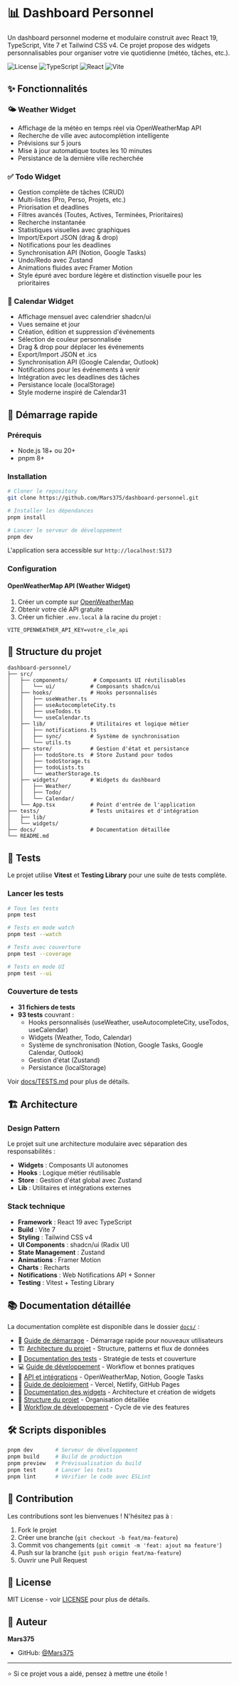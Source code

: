 # 📊 Dashboard Personnel

Un dashboard personnel moderne et modulaire construit avec React 19, TypeScript, Vite 7 et Tailwind CSS v4. Ce projet propose des widgets personnalisables pour organiser votre vie quotidienne (météo, tâches, etc.).

![License](https://img.shields.io/badge/license-MIT-blue.svg)
![TypeScript](https://img.shields.io/badge/TypeScript-5.9-blue.svg)
![React](https://img.shields.io/badge/React-19.1-blue.svg)
![Vite](https://img.shields.io/badge/Vite-7.1-purple.svg)

## ✨ Fonctionnalités

### 🌤️ Weather Widget

- Affichage de la météo en temps réel via OpenWeatherMap API
- Recherche de ville avec autocomplétion intelligente
- Prévisions sur 5 jours
- Mise à jour automatique toutes les 10 minutes
- Persistance de la dernière ville recherchée

### ✅ Todo Widget

- Gestion complète de tâches (CRUD)
- Multi-listes (Pro, Perso, Projets, etc.)
- Priorisation et deadlines
- Filtres avancés (Toutes, Actives, Terminées, Prioritaires)
- Recherche instantanée
- Statistiques visuelles avec graphiques
- Import/Export JSON (drag & drop)
- Notifications pour les deadlines
- Synchronisation API (Notion, Google Tasks)
- Undo/Redo avec Zustand
- Animations fluides avec Framer Motion
- Style épuré avec bordure légère et distinction visuelle pour les prioritaires

### 📅 Calendar Widget

- Affichage mensuel avec calendrier shadcn/ui
- Vues semaine et jour
- Création, édition et suppression d'événements
- Sélection de couleur personnalisée
- Drag & drop pour déplacer les événements
- Export/Import JSON et .ics
- Synchronisation API (Google Calendar, Outlook)
- Notifications pour les événements à venir
- Intégration avec les deadlines des tâches
- Persistance locale (localStorage)
- Style moderne inspiré de Calendar31

## 🚀 Démarrage rapide

### Prérequis

- Node.js 18+ ou 20+
- pnpm 8+

### Installation

```bash
# Cloner le repository
git clone https://github.com/Mars375/dashboard-personnel.git

# Installer les dépendances
pnpm install

# Lancer le serveur de développement
pnpm dev
```

L'application sera accessible sur `http://localhost:5173`

### Configuration

#### OpenWeatherMap API (Weather Widget)

1. Créer un compte sur [OpenWeatherMap](https://openweathermap.org/api)
2. Obtenir votre clé API gratuite
3. Créer un fichier `.env.local` à la racine du projet :

```env
VITE_OPENWEATHER_API_KEY=votre_cle_api
```

## 📁 Structure du projet

```
dashboard-personnel/
├── src/
│   ├── components/        # Composants UI réutilisables
│   │   └── ui/           # Composants shadcn/ui
│   ├── hooks/            # Hooks personnalisés
│   │   ├── useWeather.ts
│   │   ├── useAutocompleteCity.ts
│   │   ├── useTodos.ts
│   │   └── useCalendar.ts
│   ├── lib/              # Utilitaires et logique métier
│   │   ├── notifications.ts
│   │   ├── sync/         # Système de synchronisation
│   │   └── utils.ts
│   ├── store/            # Gestion d'état et persistance
│   │   ├── todoStore.ts  # Store Zustand pour todos
│   │   ├── todoStorage.ts
│   │   ├── todoLists.ts
│   │   └── weatherStorage.ts
│   ├── widgets/          # Widgets du dashboard
│   │   ├── Weather/
│   │   ├── Todo/
│   │   └── Calendar/
│   └── App.tsx           # Point d'entrée de l'application
├── tests/                # Tests unitaires et d'intégration
│   ├── lib/
│   └── widgets/
├── docs/                 # Documentation détaillée
└── README.md
```

## 🧪 Tests

Le projet utilise **Vitest** et **Testing Library** pour une suite de tests complète.

### Lancer les tests

```bash
# Tous les tests
pnpm test

# Tests en mode watch
pnpm test --watch

# Tests avec couverture
pnpm test --coverage

# Tests en mode UI
pnpm test --ui
```

### Couverture de tests

- **31 fichiers de tests**
- **93 tests** couvrant :
  - Hooks personnalisés (useWeather, useAutocompleteCity, useTodos, useCalendar)
  - Widgets (Weather, Todo, Calendar)
  - Système de synchronisation (Notion, Google Tasks, Google Calendar, Outlook)
  - Gestion d'état (Zustand)
  - Persistance (localStorage)

Voir [docs/TESTS.md](./docs/TESTS.md) pour plus de détails.

## 🏗️ Architecture

### Design Pattern

Le projet suit une architecture modulaire avec séparation des responsabilités :

- **Widgets** : Composants UI autonomes
- **Hooks** : Logique métier réutilisable
- **Store** : Gestion d'état global avec Zustand
- **Lib** : Utilitaires et intégrations externes

### Stack technique

- **Framework** : React 19 avec TypeScript
- **Build** : Vite 7
- **Styling** : Tailwind CSS v4
- **UI Components** : shadcn/ui (Radix UI)
- **State Management** : Zustand
- **Animations** : Framer Motion
- **Charts** : Recharts
- **Notifications** : Web Notifications API + Sonner
- **Testing** : Vitest + Testing Library

## 📚 Documentation détaillée

La documentation complète est disponible dans le dossier [`docs/`](./docs/) :

- 📖 [Guide de démarrage](./docs/GETTING_STARTED.md) - Démarrage rapide pour nouveaux utilisateurs
- 🏗️ [Architecture du projet](./docs/ARCHITECTURE.md) - Structure, patterns et flux de données
- 🧪 [Documentation des tests](./docs/TESTS.md) - Stratégie de tests et couverture
- 💻 [Guide de développement](./docs/DEVELOPMENT.md) - Workflow et bonnes pratiques
- 🔌 [API et intégrations](./docs/API.md) - OpenWeatherMap, Notion, Google Tasks
- 🚀 [Guide de déploiement](./docs/DEPLOYMENT.md) - Vercel, Netlify, GitHub Pages
- 🧩 [Documentation des widgets](./docs/WIDGETS.md) - Architecture et création de widgets
- 📁 [Structure du projet](./docs/PROJECT_STRUCTURE.md) - Organisation détaillée
- 🔄 [Workflow de développement](./docs/WORKFLOW.md) - Cycle de vie des features

## 🛠️ Scripts disponibles

```bash
pnpm dev       # Serveur de développement
pnpm build     # Build de production
pnpm preview   # Prévisualisation du build
pnpm test      # Lancer les tests
pnpm lint      # Vérifier le code avec ESLint
```

## 🤝 Contribution

Les contributions sont les bienvenues ! N'hésitez pas à :

1. Fork le projet
2. Créer une branche (`git checkout -b feat/ma-feature`)
3. Commit vos changements (`git commit -m 'feat: ajout ma feature'`)
4. Push sur la branche (`git push origin feat/ma-feature`)
5. Ouvrir une Pull Request

## 📝 License

MIT License - voir [LICENSE](./LICENSE) pour plus de détails.

## 👤 Auteur

**Mars375**

- GitHub: [@Mars375](https://github.com/Mars375)

---

⭐ Si ce projet vous a aidé, pensez à mettre une étoile !
